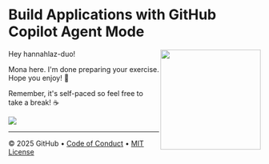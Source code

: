 # Build Applications with GitHub Copilot Agent Mode

<img src="https://octodex.github.com/images/Professortocat_v2.png" align="right" height="200px" />

Hey hannahlaz-duo!

Mona here. I'm done preparing your exercise. Hope you enjoy! 💚

Remember, it's self-paced so feel free to take a break! ☕️

[![](https://img.shields.io/badge/Go%20to%20Exercise-%E2%86%92-1f883d?style=for-the-badge&logo=github&labelColor=197935)](https://github.com/hannahlaz-duo/skills-build-applications-w-copilot-agent-mode/issues/1)

---

&copy; 2025 GitHub &bull; [Code of Conduct](https://www.contributor-covenant.org/version/2/1/code_of_conduct/code_of_conduct.md) &bull; [MIT License](https://gh.io/mit)

